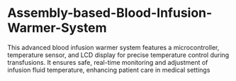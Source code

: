 # Assembly-based-Blood-Infusion-Warmer-System
This advanced blood infusion warmer system features a microcontroller, temperature sensor, and LCD display for precise temperature control during transfusions. It ensures safe, real-time monitoring and adjustment of infusion fluid temperature, enhancing patient care in medical settings
